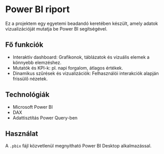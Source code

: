 # Power BI riport

Ez a projektem egy egyetemi beadandó keretében készült, amely adatok vizualizációját mutatja be Power BI segítségével.

## Fő funkciók
- Interaktív dashboard: Grafikonok, táblázatok és vizuális elemek a könnyebb elemzéshez.
- Mutatók és KPI-k: pl. napi forgalom, átlagos értékek.
- Dinamikus szűrések és vizualizációk: Felhasználói interakciók alapján frissülő nézetek.

## Technológiák
- Microsoft Power BI
- DAX
- Adattisztítás Power Query-ben

## Használat
A `.pbix` fájl közvetlenül megnyitható Power BI Desktop alkalmazással.
